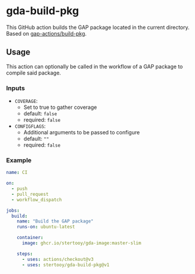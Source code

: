 # gda-build-pkg

This GitHub action builds the GAP package located in the current directory. Based on [gap-actions/build-pkg](https://github.com/gap-actions/build-pkg).


## Usage

This action can optionally be called in the workflow of a GAP package to compile said package.

### Inputs

  - `COVERAGE`:
    * Set to true to gather coverage
    * default: `false`
    * required: `false`
  - `CONFIGFLAGS`:
    * Additional arguments to be passed to configure
    * default: `""`
    * required: `false`

### Example

```yaml
name: CI

on:
  - push
  - pull_request
  - workflow_dispatch

jobs:
  build:
    name: "Build the GAP package"
    runs-on: ubuntu-latest

    container:
      image: ghcr.io/stertooy/gda-image:master-slim

    steps:
      - uses: actions/checkout@v3
      - uses: stertooy/gda-build-pkg@v1
```
